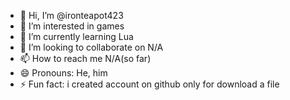- 👋 Hi, I’m @ironteapot423
- 👀 I’m interested in games
- 🌱 I’m currently learning Lua
- 💞️ I’m looking to collaborate on N/A
- 📫 How to reach me N/A(so far)
- 😄 Pronouns: He, him
- ⚡ Fun fact: i created account on github only for download a file

<!---
ironteapot423/ironteapot423 is a ✨ special ✨ repository because its `ABOUTME.md` (this file) appears on your GitHub profile.
You can click the Preview link to take a look at your changes.
--->

